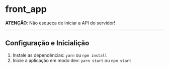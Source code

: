 # front_app

**ATENÇÃO**: Não esqueça de iniciar a API do servidor!

---

## Configuração e Inicialição

1. Instale as dependências: `yarn` ou `npm install`
2. Inicie a aplicação em modo dev: `yarn start` ou `npm start`
